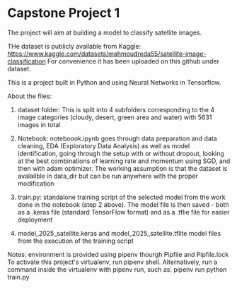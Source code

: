 # Capstone Project 1

The project will aim at building a model to classify satellite images.

THe dataset is publicly available from Kaggle:
https://www.kaggle.com/datasets/mahmoudreda55/satellite-image-classification
For convenience it has been uploaded on this github under dataset.

This is a project built in Python and using Neural Networks in Tensorflow.

About the files:

1. dataset folder:
This is split into 4 subfolders corresponding to the 4 image categories (cloudy, desert, green area and water) with 5631 images in total

2. Notebook: noteboook.ipynb goes through data preparation and data cleaning, EDA (Exploratory Data Analysis) as well as model identification, going through the setup with or without dropout, looking at the best combinations of learning rate and momentum using SGD, and then with adam optimizer. The working assumption is that the dataset is avalailble in data_dir but can be run anywhere with the proper modification

3. train.py: standalone training script of the selected model from the work done in the notebook (step 2 above). The model file is then saved - both as a .keras file (standard TensorFlow format) and as a .tflie file for easier deployment

4. model_2025_satellite.keras and model_2025_satellite.tflite model files from the execution of the training script

Notes: environment is provided using pipenv thourgh Pipfile and Pipfile.lock
To activate this project's virtualenv, run pipenv shell.
Alternatively, run a command inside the virtualenv with pipenv run, such as: pipenv run python train.py